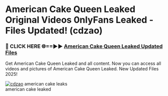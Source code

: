 # American Cake Queen Leaked Original Videos 0nlyFans Leaked - Files Updated! (cdzao)

<h3>🔴 CLICK HERE 🌐==►► <a href="https://tinyurl.com/x26r9saj" rel="nofollow">American Cake Queen Leaked Updated Files</a></h3>

Get American Cake Queen Leaked and all content. Now you can access all videos and pictures of American Cake Queen Leaked. New Updated Files 2025!

[![cdzao](https://i.imgur.com/LkgZPqh.gif)](https://tinyurl.com/x26r9saj)
american cake leaks<br>
american cake leaked
